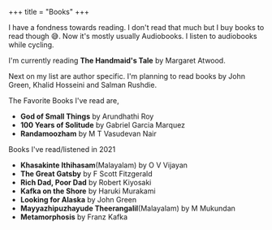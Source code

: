 +++
title = "Books"
+++

I have a fondness towards reading. I don't read that much but I buy books to read though 😅. Now it's mostly usually Audiobooks. I listen to audiobooks while cycling.

I'm currently reading **The Handmaid's Tale** by Margaret Atwood.

Next on my list are author specific. I'm planning to read books by John Green, Khalid Hosseini and Salman Rushdie.

The Favorite Books I've read are,

- **God of Small Things** by Arundhathi Roy
- **100 Years of Solitude** by Gabriel Garcia Marquez
- **Randamoozham** by M T Vasudevan Nair

Books I've read/listened in 2021

- **Khasakinte Ithihasam**(Malayalam) by O V Vijayan
- **The Great Gatsby** by F Scott Fitzgerald
- **Rich Dad, Poor Dad** by Robert Kiyosaki
- **Kafka on the Shore** by Haruki Murakami
- **Looking for Alaska** by John Green
- **Mayyazhipuzhayude Theerangalil**(Malayalam) by M Mukundan
- **Metamorphosis** by Franz Kafka
